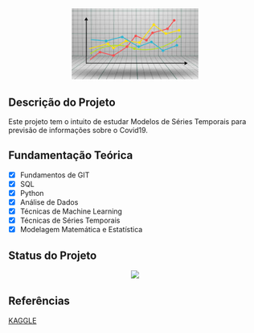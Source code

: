 ﻿﻿<p align="center">
  <img src = './img01.jpg' width = '50%'>
</p>

## Descrição do Projeto

Este projeto tem o intuito de estudar Modelos de Séries Temporais para previsão de informações sobre o Covid19.

## Fundamentação Teórica

- [x] Fundamentos de GIT
- [x] SQL
- [x] Python
- [x] Análise de Dados 
- [x] Técnicas de Machine Learning
- [x] Técnicas de Séries Temporais 
- [x] Modelagem Matemática e Estatística

## Status do Projeto

<p align="center">
<img src="http://img.shields.io/static/v1?label=STATUS&message=DESENVOLVIMENTO&color=GREEN&style=for-the-badge"/>
</p>

## Referências

[KAGGLE](https://www.kaggle.com/datasets/unanimad/corona-virus-brazil?select=brazil_covid19.csv)


